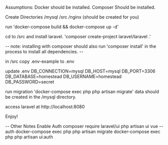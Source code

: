 Assumptions:
Docker should be installed.
Composer Should be installed.

Create Directories /mysql /src /nginx (should be created for you)

run 'docker-compose build && docker-compose up -d'

cd to /src and install laravel. 
'composer create-project laravel/laravel .'

-- note: installing with composer should also run 'composer install' in the process to install all dependencies. --

in /src copy .env-example to .env

update .env
DB_CONNECTION=mysql
DB_HOST=mysql
DB_PORT=3306
DB_DATABASE=homestead
DB_USERNAME=homestead
DB_PASSWORD=secret

run migration
'docker-compose exec php php artisan migrate'
data should be created in the /mysql directory.

access laravel at http://localhost:8080

Enjoy!

-- Other Notes
Enable Auth
composer require laravel/ui
php artisan ui vue --auth
docker-compose exec php php artisan migrate
docker-compose exec php php artisan ui:auth

